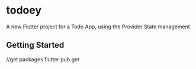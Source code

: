 # todoey

A new Flutter project for a Todo App, using the Provider State management

## Getting Started

//get packages
flutter pub get


